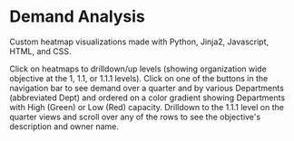 # Demand Analysis

Custom heatmap visualizations made with Python, Jinja2, Javascript, HTML, and CSS. 

Click on heatmaps to drilldown/up levels (showing organization wide objective at the 1, 1.1, or 1.1.1 levels). Click on one of the buttons in the navigation bar to see demand over a quarter and by various Departments (abbreviated Dept) and ordered on a color gradient showing Departments with High (Green) or Low (Red) capacity. Drilldown to the 1.1.1 level on the quarter views and scroll over any of the rows to see the objective's description and owner name.
